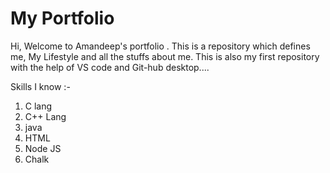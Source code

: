 # My Portfolio

Hi, Welcome to Amandeep's portfolio .
This is a repository which defines me, My Lifestyle and all the stuffs about me. This is also my first repository with the help of VS code and Git-hub desktop....

Skills I know :-
1. C lang
1. C++ Lang
1. java
1. HTML
1. Node JS
1. Chalk